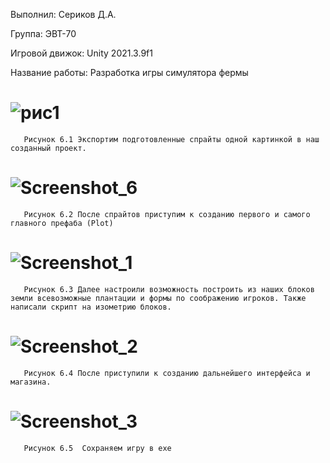 Выполнил: Сериков Д.А.

Группа: ЭВТ-70

Игровой движок: Unity 2021.3.9f1

Название работы: Разработка игры симулятора фермы

# ![рис1](https://user-images.githubusercontent.com/119409903/205114207-86dd6060-aedc-4b72-8ebc-57376245d1f2.png)
       Рисунок 6.1 Экспортим подготовленные спрайты одной картинкой в наш созданный проект.

# ![Screenshot_6](https://user-images.githubusercontent.com/119409903/205114283-45a70b8a-3771-4bd5-bc19-c1d633fcc908.png)
       Рисунок 6.2 После спрайтов приступим к созданию первого и самого главного префаба (Plot)

# ![Screenshot_1](https://user-images.githubusercontent.com/119409903/205114371-3cc7962c-5be5-4762-bbba-5cb37ad63762.png)
       Рисунок 6.3 Далее настроили возможность построить из наших блоков земли всевозможные плантации и формы по соображению игроков. Также написали скрипт на изометрию блоков.

# ![Screenshot_2](https://user-images.githubusercontent.com/119409903/205114400-c99b0a0e-6bd3-4c53-8264-fbee3a87441e.png)
       Рисунок 6.4 После приступили к созданию дальнейшего интерфейса и магазина.

# ![Screenshot_3](https://user-images.githubusercontent.com/119409903/205114425-d25a8fb4-d056-422d-8ebe-d80848aaa2bd.png)
       Рисунок 6.5	Сохраняем игру в exe
